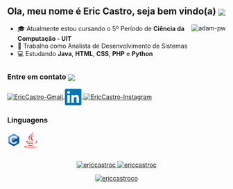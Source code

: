 <h2 align="left"> Ola, meu nome é Eric Castro, seja bem vindo(a) <img heigth = "40" width = "50" align="center" src="https://github.com/ericcastroc/ericcastroc/blob/main/Giphy/Icone%20Hacking.gif?raw=true" /></h2>
<p><img align="right" src="https://github.com/ericcastroc/ericcastroc/blob/main/Giphy/giphy.gif?raw=true" alt="adam-pw" /></p>

- 🎓 Atualmente estou cursando o 5º Período de **Ciência da Computação - UIT** 
- 💼 Trabalho como Analista de Desenvolvimento de Sistemas
- 💻 Estudando **Java**, **HTML**, **CSS**, **PHP** e **Python**

##

<h3 align="left"> Entre em contato <img heigth = "30" width = "40" align="center" src="https://github.com/ericcastroc/ericcastroc/blob/main/Giphy/Icone%20Contact%20Me%20.gif?raw=true" /></h3>  

<a href = "mailto: eric-henrique44@hotmail.com" target = "_blank" >
<img align = "center" alt = "EricCastro-Gmail" heigth = "30" width = "40" src = "https://cdn-icons-png.flaticon.com/512/732/732200.png"  style = "max-width:100%;" > </a>
<a href = "https://www.linkedin.com/in/ericcastroc/" target = "_blank" >
<img align = "center" alt = "EricCastro-Linkedin" heigth = "30" width = "40" src = "https://raw.githubusercontent.com/devicons/devicon/master/icons/linkedin/linkedin-original.svg"  style = "max-width:100%;" > </a>
<a href = "https://www.instagram.com/ericcastroc/" target = "_blank" >
<img align = "center" alt = "EricCastro-Instagram" heigth = "30" width = "40" src = "https://cdn-icons-png.flaticon.com/512/1384/1384063.png"  style = "max-width:100%;" > </a>


<h3 align="left"> Linguagens </h3> 

<img align = "center" alt = "EricCastro-c" heigth = "30" width = "30" src = "https://raw.githubusercontent.com/devicons/devicon/master/icons/c/c-original.svg"  style = "max-width:100%;" > </img>
<img align = "center" alt = "EricCastro-c" heigth = "30" width = "40" src="https://raw.githubusercontent.com/devicons/devicon/master/icons/java/java-plain.svg" style = "max-width:100%;" > </img>

  
 ##
 
  <div align="center">
<a href="https://github.com/ericcastroc">
<img height="150em" src="https://github-readme-stats.vercel.app/api/top-langs?username=ericcastroc&show_icons=true&theme=dracula&locale=en&layout=compact" alt="ericcastroc" /> 
   <img height="150em" src="https://github-readme-stats.vercel.app/api?username=ericcastroc&show_icons=true&theme=dracula&locale=en" alt="ericcastroc" />
</div>
<p align="center"> <img src="https://komarev.com/ghpvc/?username=ericcastroc&label=Profile%20views&color=e6333f&style=flat" alt="ericcastroco" /> </p>
   
